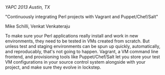 *YAPC 2013 Austin, TX*

"Continuously integrating Perl projects with Vagrant and Puppet/Chef/Salt"

Mike Schilli, Venkat Venkateraju

To make sure your Perl applications really install and work in new
environments, they need to be tested in VMs created from scratch. But unless
test and staging environments can be spun up quickly, automatically, and
reproducably, that's not going to happen. Vagrant, a VM command line frontend,
and provisioning tools like Puppet/Chef/Salt let you store your test VM
configurations in your source control system alongside with your project, and
make sure they evolve in lockstep.
